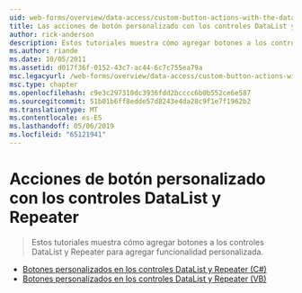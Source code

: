 ```yaml
---
uid: web-forms/overview/data-access/custom-button-actions-with-the-datalist-and-repeater/index
title: Las acciones de botón personalizado con los controles DataList y Repeater | Microsoft Docs
author: rick-anderson
description: Estos tutoriales muestra cómo agregar botones a los controles DataList y Repeater para agregar funcionalidad personalizada.
ms.author: riande
ms.date: 10/05/2011
ms.assetid: d017f36f-0152-43c7-ac44-6c7c755ea79a
msc.legacyurl: /web-forms/overview/data-access/custom-button-actions-with-the-datalist-and-repeater
msc.type: chapter
ms.openlocfilehash: c9e3c297310dc3936fdd2bcccc6b0b552ce6e587
ms.sourcegitcommit: 51b01b6ff8edde57d8243e4da28c9f1e7f1962b2
ms.translationtype: MT
ms.contentlocale: es-ES
ms.lasthandoff: 05/06/2019
ms.locfileid: "65121941"
---
```

# <a name="custom-button-actions-with-the-datalist-and-repeater"></a>Acciones de botón personalizado con los controles DataList y Repeater

> Estos tutoriales muestra cómo agregar botones a los controles DataList y Repeater para agregar funcionalidad personalizada.

- [Botones personalizados en los controles DataList y Repeater (C#)](custom-buttons-in-the-datalist-and-repeater-cs.md)
- [Botones personalizados en los controles DataList y Repeater (VB)](custom-buttons-in-the-datalist-and-repeater-vb.md)
